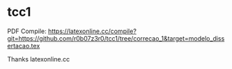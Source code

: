 # tcc1


PDF Compile: https://latexonline.cc/compile?git=https://github.com/r0b07z3r0/tcc1/tree/correcao_1&target=modelo_dissertacao.tex

Thanks latexonline.cc

